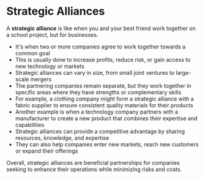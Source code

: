 # Strategic Alliances

A **strategic alliance** is like when you and your best friend work together on a school project, but for businesses. 

- It's when two or more companies agree to work together towards a common goal
- This is usually done to increase profits, reduce risk, or gain access to new technology or markets
- Strategic alliances can vary in size, from small joint ventures to large-scale mergers
- The partnering companies remain separate, but they work together in specific areas where they have strengths or complementary skills
- For example, a clothing company might form a strategic alliance with a fabric supplier to ensure consistent quality materials for their products
- Another example is when a technology company partners with a manufacturer to create a new product that combines their expertise and capabilities
- Strategic alliances can provide a competitive advantage by sharing resources, knowledge, and expertise
- They can also help companies enter new markets, reach new customers or expand their offerings

Overall, strategic alliances are beneficial partnerships for companies seeking to enhance their operations while minimizing risks and costs.
